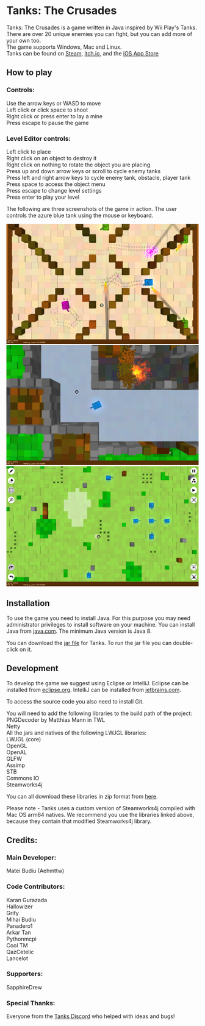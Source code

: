 # Tanks: The Crusades

Tanks: The Crusades is a game written in Java inspired by Wii Play's Tanks.<br>
There are over 20 unique enemies you can fight, but you can add more of your own too.<br>
The game supports Windows, Mac and Linux.<br>
Tanks can be found on [Steam](https://store.steampowered.com/app/1660910/Tanks_The_Crusades/), [itch.io](https://aehmttw.itch.io/tanks), and the [iOS App Store](https://apps.apple.com/us/app/tanks-the-crusades/id1508772262)

## How to play

### Controls: <br>
Use the arrow keys or WASD to move <br>
Left click or click space to shoot<br>
Right click or press enter to lay a mine<br>
Press escape to pause the game<br>

### Level Editor controls:<br>
Left click to place<br>
Right click on an object to destroy it<br>
Right click on nothing to rotate the object you are placing<br>
Press up and down arrow keys or scroll to cycle enemy tanks<br>
Press left and right arrow keys to cycle enemy tank, obstacle, player tank<br>
Press space to access the object menu<br>
Press escape to change level settings<br>
Press enter to play your level<br>

The following are three screenshots of the game in action. The user controls the azure blue tank using the mouse or keyboard.

![Gameplay](screenshot1.PNG)
![Gameplay](screenshot2.PNG)
![Gameplay](screenshot3.PNG)

## Installation

To use the game you need to install Java. For this purpose you may need
administrator privileges to install software on your machine. You can install Java 
from [java.com](https://java.com/download). The minimum Java version is Java 8.<br>

You can download the [jar file](https://1drv.ms/u/s!AnwBrt306BrJ-ltbmsJuG2pZdfVk?e=fg7P0k) for Tanks.
To run the jar file you can double-click on it. 

## Development

To develop the game we suggest using Eclipse or IntelliJ. Eclipse can be installed from 
[eclipse.org](http://www.eclipse.org/downloads/). IntelliJ can be installed from 
[jetbrains.com](https://www.jetbrains.com/idea/download/). <br>

To access the source code you also need to install Git.<br>

You will need to add the following libraries to the build path of the project: <br>
PNGDecoder by Matthias Mann in TWL<br>
Netty<br>
All the jars and natives of the following LWJGL libraries:<br>
LWJGL (core)<br>
OpenGL<br>
OpenAL<br>
GLFW<br>
Assimp<br>
STB<br>
Commons IO<br>
Steamworks4j<br>

You can all download these libraries in zip format from [here](https://1drv.ms/u/s!AnwBrt306BrJgdAzVSHeYse_cvCr-A?e=TnQrdM).

Please note - Tanks uses a custom version of Steamworks4j compiled with Mac OS arm64 natives. 
We recommend you use the libraries linked above, because they contain that modified Steamworks4j library. 

## Credits:

### Main Developer:
Matei Budiu (Aehmttw)<br>

### Code Contributors:
Karan Gurazada<br>
Hallowizer<br>
Grify<br>
Mihai Budiu<br>
Panadero1<br>
Arkar Tan<br>
Pythonmcpi<br>
Cool TM<br>
QazCetelic<br>
Lancelot<br>

### Supporters:
SapphireDrew<br>

### Special Thanks:
Everyone from the [Tanks Discord](https://discord.gg/aWPaJD3) who helped with ideas and bugs!
